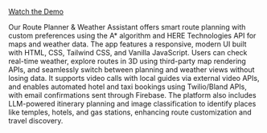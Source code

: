 [Watch the Demo](https://drive.google.com/file/d/1l3KSyOAOY2uU1ElTvAlMVjmyjVA_PhVd/view?usp=sharing)

Our Route Planner & Weather Assistant offers smart route planning with custom preferences using the A* algorithm and HERE Technologies API for maps and weather data. The app features a responsive, modern UI built with HTML, CSS, Tailwind CSS, and Vanilla JavaScript. Users can check real-time weather, explore routes in 3D using third-party map rendering APIs, and seamlessly switch between planning and weather views without losing data. It supports video calls with local guides via external video APIs, and enables automated hotel and taxi bookings using Twilio/Bland APIs, with email confirmations sent through Firebase. The platform also includes LLM-powered itinerary planning and image classification to identify places like temples, hotels, and gas stations, enhancing route customization and travel discovery.
